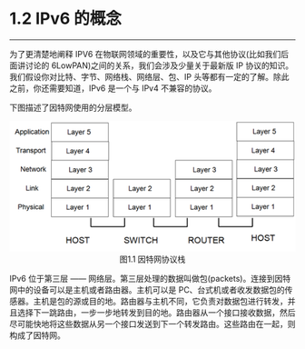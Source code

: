 # 1.2 IPv6 的概念
--------
为了更清楚地阐释 IPV6 在物联网领域的重要性，以及它与其他协议(比如我们后面讲讨论的 6LowPAN)之间的关系，我们会涉及少量关于最新版 IP 协议的知识。我们假设你对比特、字节、网络栈、网络层、包、IP 头等都有一定的了解。除此之前，你还需要知道，IPv6 是一个与 IPv4 不兼容的协议。

下图描述了因特网使用的分层模型。
<center><img src="images/iot_in_five_days/1/image001.png"></center>
<center>图1.1 因特网协议栈</center>

IPv6 位于第三层 —— 网络层。第三层处理的数据叫做包(packets)。连接到因特网中的设备可以是主机或者路由器。主机可以是 PC、台式机或者收发数据包的传感器。主机是包的源或目的地。路由器与主机不同，它负责对数据包进行转发，并且选择下一跳路由，一步一步地转发到目的地。路由器从一个接口接收数据，然后尽可能快地将这些数据从另一个接口发送到下一个转发路由。这些路由在一起，则构成了因特网。












